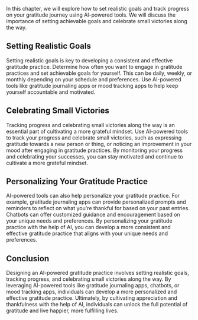
In this chapter, we will explore how to set realistic goals and track progress on your gratitude journey using AI-powered tools. We will discuss the importance of setting achievable goals and celebrate small victories along the way.

Setting Realistic Goals
-----------------------

Setting realistic goals is key to developing a consistent and effective gratitude practice. Determine how often you want to engage in gratitude practices and set achievable goals for yourself. This can be daily, weekly, or monthly depending on your schedule and preferences. Use AI-powered tools like gratitude journaling apps or mood tracking apps to help keep yourself accountable and motivated.

Celebrating Small Victories
---------------------------

Tracking progress and celebrating small victories along the way is an essential part of cultivating a more grateful mindset. Use AI-powered tools to track your progress and celebrate small victories, such as expressing gratitude towards a new person or thing, or noticing an improvement in your mood after engaging in gratitude practices. By monitoring your progress and celebrating your successes, you can stay motivated and continue to cultivate a more grateful mindset.

Personalizing Your Gratitude Practice
-------------------------------------

AI-powered tools can also help personalize your gratitude practice. For example, gratitude journaling apps can provide personalized prompts and reminders to reflect on what you're thankful for based on your past entries. Chatbots can offer customized guidance and encouragement based on your unique needs and preferences. By personalizing your gratitude practice with the help of AI, you can develop a more consistent and effective gratitude practice that aligns with your unique needs and preferences.

Conclusion
----------

Designing an AI-powered gratitude practice involves setting realistic goals, tracking progress, and celebrating small victories along the way. By leveraging AI-powered tools like gratitude journaling apps, chatbots, or mood tracking apps, individuals can develop a more personalized and effective gratitude practice. Ultimately, by cultivating appreciation and thankfulness with the help of AI, individuals can unlock the full potential of gratitude and live happier, more fulfilling lives.
